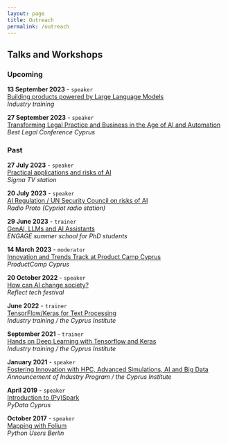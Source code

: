 ```yaml
---
layout: page
title: Outreach
permalink: /outreach
---
```



## Talks and Workshops

### Upcoming

__13 September 2023__ - `speaker`   
[Building products powered by Large Language Models]()   
_Industry training_   

__27 September 2023__ - `speaker`        
[Transforming Legal Practice and Business in the Age of AI and Automation](https://blcyprus.com/program)    
_Best Legal Conference Cyprus_   

### Past

__27 July 2023__ - `speaker`    
[Practical applications and risks of AI](https://www.youtube.com/watch?v=-d_zpzmRgeo)  
_Sigma TV station_

__20 July 2023__ - `speaker`   
[AI Regulation / UN Security Council on risks of AI ](https://youtu.be/8kS8Hu12PYM?t=2647)   
_Radio Proto (Cypriot radio station)_   

__29 June 2023__ - `trainer`     
[GenAI, LLMs and AI Assistants](https://speakerdeck.com/christosdoulou/presi)   
_ENGAGE summer school for PhD students_

__14 March 2023__ - `moderator`    
[Innovation and Trends Track at Product Camp Cyprus](https://cyprus.productcamp.eu/)   
_ProductCamp Cyprus_   

__20 October 2022__ - `speaker`   
[How can AI change society?](https://speakerdeck.com/christosdoulou/how-can-ai-change-society)   
_Reflect tech festival_

__June 2022__ - `trainer`   
[TensorFlow/Keras for Text Processing](https://www.youtube.com/watch?v=OmIoiY1tJ2E)     
_Industry training / the Cyprus Institute_   

__September 2021__ - `trainer`    
[Hands on Deep Learning with Tensorflow and Keras](https://www.youtube.com/watch?v=cjZB3iaQt3I&t=3432s)    
_Industry training / the Cyprus Institute_     

__January 2021__ - `speaker`    
[Fostering Innovation with HPC, Advanced Simulations, AI and Big Data](https://www.youtube.com/watch?v=0pNaPO_riFk&t=731s)   
_Announcement of Industry Program / the Cyprus Institute_      

__April 2019__ -  `speaker`        
[Introduction to (Py)Spark](https://www.meetup.com/fr-FR/PyData-Cyprus/events/259617209/)   
_PyData Cyprus_   

__October 2017__ - `speaker`         
[Mapping with Folium](https://www.meetup.com/Python-Users-Berlin-PUB/events/xmdjfmywpbmb/)   
_Python Users Berlin_   


